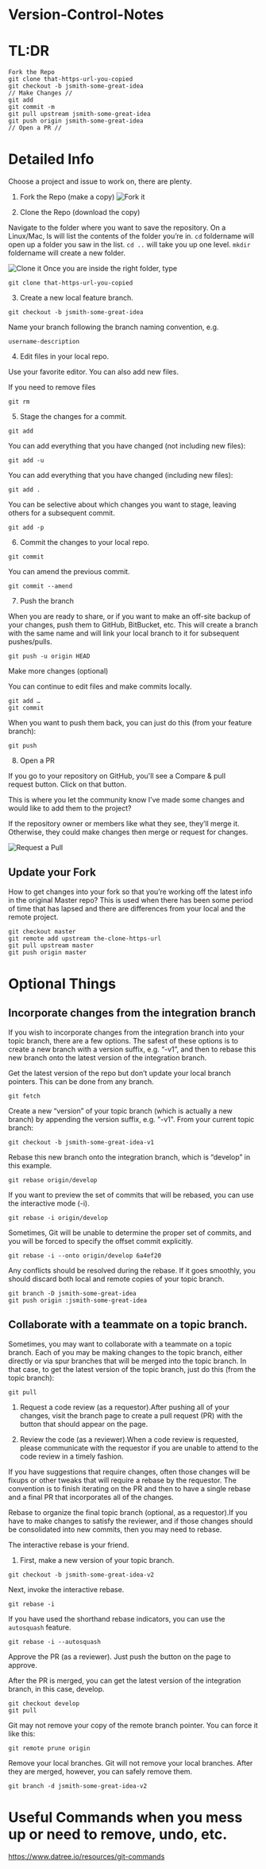 # Version-Control-Notes
# TL:DR

```
Fork the Repo 
git clone that-https-url-you-copied
git checkout -b jsmith-some-great-idea
// Make Changes // 
git add
git commit -m
git pull upstream jsmith-some-great-idea
git push origin jsmith-some-great-idea
// Open a PR // 
```

# Detailed Info 

Choose a project and issue to work on, there are plenty.  

1. Fork the Repo (make a copy) 
![Fork it](images/fork.png)

1. Clone the Repo (download the copy)

Navigate to the folder where you want to save the repository. On a Linux/Mac, ls will list the contents of the folder you’re in. `cd` foldername will open up a folder you saw in the list. `cd ..` will take you up one level. `mkdir` foldername will create a new folder.

![Clone it](images/clone.png)
Once you are inside the right folder, type 

```
git clone that-https-url-you-copied
```

3. Create a new local feature branch.
```
git checkout -b jsmith-some-great-idea
```
Name your branch following the branch naming convention, e.g.

`username-description`

4. Edit files in your local repo.

Use your favorite editor.  You can also add new files.

If you need to remove files

```
git rm
```

5. Stage the changes for a commit.

```
git add
```

You can add everything that you have changed (not including new files):

```
git add -u
```

You can add everything that you have changed (including new files):
```
git add .
```

You can be selective about which changes you want to stage, leaving others for a subsequent commit.
```
git add -p
```

6. Commit the changes to your local repo.

```
git commit
```

You can amend the previous commit.
```
git commit --amend
```

7. Push the branch 

When you are ready to share, or if you want to make an off-site backup of your changes, push them to GitHub, BitBucket, etc.  This will create a branch with the same name and will link your local branch to it for subsequent pushes/pulls.

```
git push -u origin HEAD
```

Make more changes (optional)

You can continue to edit files and make commits locally.

```
git add …
git commit
```

When you want to push them back, you can just do this (from your feature branch):
```
git push
```

8.  Open a PR

If you go to your repository on GitHub, you'll see a Compare & pull request button. Click on that button.

This is where you let the community know I’ve made some changes and would like to add them to the project? 

If the repository owner or members like what they see, they’ll merge it. Otherwise, they could make changes then merge or request for changes.

![Request a Pull](images/pr.png)

## Update your Fork 

How to get changes into your fork so that you’re working off the latest info in the original Master repo?  This is used when there has been some period of time that has lapsed and there are differences from your local and the remote project. 
```
git checkout master
git remote add upstream the-clone-https-url
git pull upstream master
git push origin master
```

# Optional Things

## Incorporate changes from the integration branch 

If you wish to incorporate changes from the integration branch into your topic branch, there are a few options.  The safest of these options is to create a new branch with a version suffix, e.g. “-v1”, and then to rebase this new branch onto the latest version of the integration branch.

Get the latest version of the repo but don’t update your local branch pointers.  This can be done from any branch.

```
git fetch
```

Create a new “version” of your topic branch (which is actually a new branch) by appending the version suffix, e.g. "-v1".  From your current topic branch:
```
git checkout -b jsmith-some-great-idea-v1
```

Rebase this new branch onto the integration branch, which is “develop” in this example.

```
git rebase origin/develop
```

If you want to preview the set of commits that will be rebased, you can use the interactive mode (-i).
```
git rebase -i origin/develop
```

Sometimes, Git will be unable to determine the proper set of commits, and you will be forced to specify the offset commit explicitly.
```
git rebase -i --onto origin/develop 6a4ef20
```

Any conflicts should be resolved during the rebase.  If it goes smoothly, you should discard both local and remote copies of your topic branch.
```
git branch -D jsmith-some-great-idea
git push origin :jsmith-some-great-idea
```

## Collaborate with a teammate on a topic branch.

Sometimes, you may want to collaborate with a teammate on a topic branch.  Each of you may be making changes to the topic branch, either directly or via spur branches that will be merged into the topic branch.  In that case, to get the latest version of the topic branch, just do this (from the topic branch):
```
git pull
```

1. Request a code review (as a requestor).After pushing all of your changes, visit the branch page to create a pull request (PR) with the button that should appear on the page.

2. Review the code (as a reviewer).When a code review is requested, please communicate with the requestor if you are unable to attend to the code review in a timely fashion.

If you have suggestions that require changes, often those changes will be fixups or other tweaks that will require a rebase by the requestor.  The convention is to finish iterating on the PR and then to have a single rebase and a final PR that incorporates all of the changes.

Rebase to organize the final topic branch (optional, as a requestor).If you have to make changes to satisfy the reviewer, and if those changes should be consolidated into new commits, then you may need to rebase.  

The interactive rebase is your friend.

1. First, make a new version of your topic branch.
```
git checkout -b jsmith-some-great-idea-v2
```

Next, invoke the interactive rebase.
```
git rebase -i
```

If you have used the shorthand rebase indicators, you can use the `autosquash` feature.
```
git rebase -i --autosquash
```

Approve the PR (as a reviewer).  Just push the button on the page to approve.

After the PR is merged, you can get the latest version of the integration branch, in this case, develop.
```
git checkout develop
git pull
```

Git may not remove your copy of the remote branch pointer.  You can force it like this:
```
git remote prune origin
```

Remove your local branches. Git will not remove your local branches.  After they are merged, however, you can safely remove them.
```
git branch -d jsmith-some-great-idea-v2
```

# Useful Commands when you mess up or need to remove, undo, etc. 

https://www.datree.io/resources/git-commands
